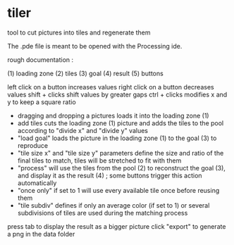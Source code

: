 # tiler
tool to cut pictures into tiles and regenerate them

The .pde file is meant to be opened with the Processing ide.

rough documentation :

(1) loading zone
(2) tiles
(3) goal
(4) result
(5) buttons

left click on a button increases values
right click on a button decreases values
shift + clicks shift values by greater gaps
ctrl + clicks modifies x and y to keep a square ratio

- dragging and dropping a pictures loads it into the loading zone (1)
- add tiles cuts the loading zone (1) picture and adds the tiles to the pool according to "divide x" and "divide y" values
- "load goal" loads the picture in the loading zone (1) to the goal (3) to reproduce
- "tile size x" and "tile size y" parameters define the size and ratio of the final tiles to match, tiles will be stretched to fit with them
- "process" will use the tiles from the pool (2) to reconstruct the goal (3), and display it as the result (4) ; some buttons trigger this action automatically
- "once only" if set to 1 will use every available tile once before reusing them
- "tile subdiv" defines if only an average color (if set to 1) or several subdivisions of tiles are used during the matching process

press tab to display the result as a bigger picture
click "export" to generate a png in the data folder

